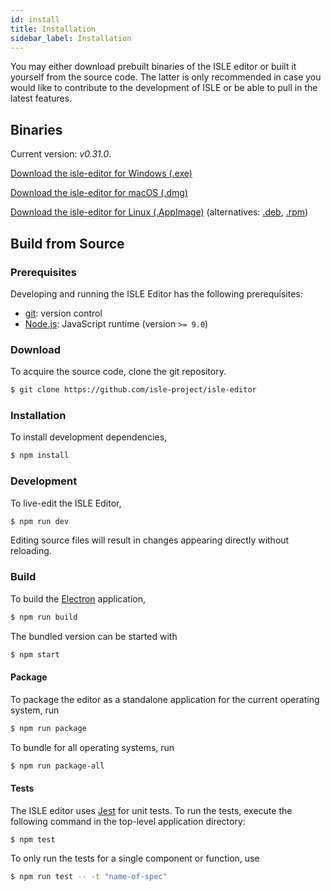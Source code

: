 ```yaml
---
id: install
title: Installation
sidebar_label: Installation
---
```


You may either download prebuilt binaries of the ISLE editor or built it yourself from the source code. The latter is only recommended in case you would like to contribute to the development of ISLE or be able to pull in the latest features.

## Binaries

Current version: _v0.31.0_.

[Download the isle-editor for Windows (.exe)][windows]

[Download the isle-editor for macOS (.dmg)][macOS]

[Download the isle-editor for Linux (.AppImage)][linux-appimage] (alternatives: [.deb][linux-deb], [.rpm][linux-rpm])

## Build from Source

### Prerequisites

Developing and running the ISLE Editor has the following prerequisites:

* [git][git]: version control
* [Node.js][node-js]: JavaScript runtime (version `>= 9.0`)

### Download

To acquire the source code, clone the git repository.

``` bash
$ git clone https://github.com/isle-project/isle-editor
```

### Installation

To install development dependencies,

``` bash
$ npm install
```

### Development

To live-edit the ISLE Editor,

``` bash
$ npm run dev
```

Editing source files will result in changes appearing directly without reloading.

### Build

To build the [Electron][electron] application,

``` bash
$ npm run build
```

The bundled version can be started with

``` bash
$ npm start
```

#### Package

To package the editor as a standalone application for the current operating system, run 

``` bash
$ npm run package
```

To bundle for all operating systems, run

``` bash
$ npm run package-all
```

#### Tests

The ISLE editor uses [Jest][jest] for unit tests. To run the tests, execute the following command in the top-level application directory:

``` bash
$ npm test
```

To only run the tests for a single component or function, use

```bash
$ npm run test -- -t "name-of-spec"
```

[electron]: http://electron.atom.io/
[git]: http://git-scm.com/
[jest]: https://jestjs.io
[node-js]: https://nodejs.org/en/

[macOS]: https://github.com/isle-project/isle-editor/releases/download/v0.31.0/ISLE-Editor-0.31.0.dmg
[linux-appimage]: https://github.com/isle-project/isle-editor/releases/download/v0.31.0/ISLE-Editor-0.31.0-x86_64.AppImage
[linux-rpm]: https://github.com/isle-project/isle-editor/releases/download/v0.31.0/ISLE.Editor-0.31.0-x86_64.rpm
[linux-deb]: https://github.com/isle-project/isle-editor/releases/download/v0.31.0/ISLE.Editor-0.31.0-amd64.deb
[windows]:https://github.com/isle-project/isle-editor/releases/download/v0.31.0/ISLE-Editor-0.31.0.exe
